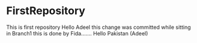 # FirstRepository
This is first repository
Hello Adeel
this change was committed while sitting in Branch1
this is done by Fida.......
Hello Pakistan (Adeel)
